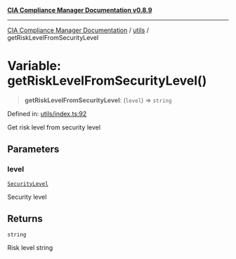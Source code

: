 [**CIA Compliance Manager Documentation v0.8.9**](../../README.md)

***

[CIA Compliance Manager Documentation](../../modules.md) / [utils](../README.md) / getRiskLevelFromSecurityLevel

# Variable: getRiskLevelFromSecurityLevel()

> **getRiskLevelFromSecurityLevel**: (`level`) => `string`

Defined in: [utils/index.ts:92](https://github.com/Hack23/cia-compliance-manager/blob/e1ae27dd41c4ccea8a13cdec993022242a97dce3/src/utils/index.ts#L92)

Get risk level from security level

## Parameters

### level

[`SecurityLevel`](../../types/cia/type-aliases/SecurityLevel.md)

Security level

## Returns

`string`

Risk level string
